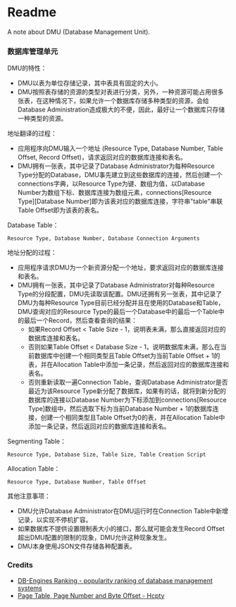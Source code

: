 # Readme
A note about DMU (Database Management Unit).

### 数据库管理单元

DMU的特性：
- DMU以表为单位存储记录，其中表具有固定的大小。
- DMU按照表存储的资源的类型对表进行分类，另外，一种资源可能占用很多张表，在这种情况下，如果允许一个数据库存储多种类型的资源，会给Database Administration造成极大的不便，因此，最好让一个数据库只存储一种类型的资源。

地址翻译的过程：
- 应用程序向DMU输入一个地址 (Resource Type, Database Number, Table Offset, Record Offset)，请求返回对应的数据库连接和表名。
- DMU拥有一张表，其中记录了Database Administrator为每种Resource Type分配的Database，DMU事先建立到这些数据库的连接，然后创建一个connections字典，以Resource Type为键、数组为值，以Database Number为数组下标、数据库连接为数组元素，connections\[Resource Type\]\[Database Number\]即为该表对应的数据库连接，字符串"table"串联Table Offset即为该表的表名。

Database Table：
```
Resource Type, Database Number, Database Connection Arguments
```

地址分配的过程：
- 应用程序请求DMU为一个新资源分配一个地址，要求返回对应的数据库连接和表名。
- DMU拥有一张表，其中记录了Database Administrator对每种Resource Type的分段配置，DMU先读取该配置。DMU还拥有另一张表，其中记录了DMU为每种Resource Type目前已经分配并且在使用的Database和Table，DMU查询对应的Resource Type的最后一个Database中的最后一个Table中的最后一个Record，然后查看查询的结果：
  - 如果Record Offset < Table Size - 1，说明表未满，那么直接返回对应的数据库连接和表名。
  - 否则如果Table Offset < Database Size - 1，说明数据库未满，那么在当前数据库中创建一个相同类型且Table Offset为当前Table Offset + 1的表，并在Allocation Table中添加一条记录，然后返回对应的数据库连接和表名。
  - 否则重新读取一遍Connection Table，查询Database Administrator是否最近为该Resource Type新分配了数据库，如果有的话，就将到新分配的数据库的连接以Database Number为下标添加到connections\[Resource Type\]数组中，然后选取下标为当前Database Number + 1的数据库连接，创建一个相同类型且Table Offset为0的表，并在Allocation Table中添加一条记录，然后返回对应的数据库连接和表名。

Segmenting Table：
```
Resource Type, Database Size, Table Size, Table Creation Script
```

Allocation Table：
```
Resource Type, Database Number, Table Offset
```

其他注意事项：
- DMU允许Database Administrator在DMU运行时在Connection Table中新增记录，以实现不停机扩容。
- 如果数据库不提供设置限制表大小的接口，那么就可能会发生Record Offset超出DMU配置的限制的现象，DMU允许这种现象发生。
- DMU本身使用JSON文件存储各种配置表。

### Credits
- [DB-Engines Ranking - popularity ranking of database management systems](https://db-engines.com/en/ranking)
- [Page Table, Page Number and Byte Offset - Hcpty](https://github.com/hcpty/page-table-page-number-and-byte-offset)
